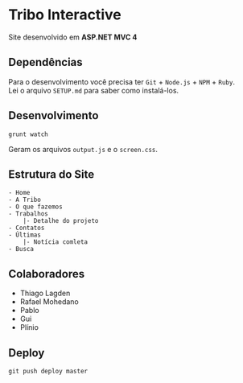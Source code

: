 Tribo Interactive
=================

Site desenvolvido em **ASP.NET MVC 4**

## Dependências

Para o desenvolvimento você precisa ter `Git` + `Node.js` + `NPM` + `Ruby`.  
Lei o arquivo `SETUP.md` para saber como instalá-los.

## Desenvolvimento

    grunt watch

Geram os arquivos `output.js` e o `screen.css`.

## Estrutura do Site

    - Home
    - A Tribo
    - O que fazemos
    - Trabalhos
        |- Detalhe do projeto
    - Contatos
    - Últimas
        |- Notícia comleta
    - Busca

## Colaboradores

- Thiago Lagden
- Rafael Mohedano
- Pablo
- Gui
- Plínio

## Deploy

    git push deploy master
